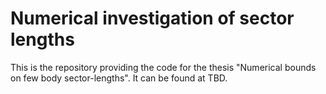 # Numerical investigation of sector lengths

This is the repository providing the code for the thesis "Numerical bounds on few body sector-lengths".
It can be found at TBD.